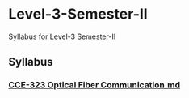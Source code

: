 # Level-3-Semester-II
Syllabus for Level-3 Semester-II

## Syllabus
### [CCE-323 Optical Fiber Communication.md](https://github.com/suhail-asarat/Level-3-Semester-II/blob/main/%5BSyllabus%5D%20CCE-323%20Optical%20Fiber%20Communication.md)
